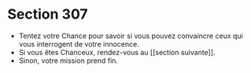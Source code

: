 # Section 307

- Tentez votre Chance pour savoir si vous pouvez convaincre ceux qui vous interrogent de votre innocence.
- Si vous êtes Chanceux, rendez-vous au [[section suivante]].
- Sinon, votre mission prend fin.
